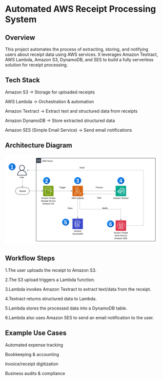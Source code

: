 # **Automated AWS Receipt Processing System**

## **Overview**
This project automates the process of extracting, storing, and notifying users about receipt data using AWS services. It leverages Amazon Textract, AWS Lambda, Amazon S3, DynamoDB, and SES to build a fully serverless solution for receipt processing.

## **Tech Stack**
Amazon S3 → Storage for uploaded receipts

AWS Lambda → Orchestration & automation

Amazon Textract → Extract text and structured data from receipts

Amazon DynamoDB → Store extracted structured data

Amazon SES (Simple Email Service) → Send email notifications


## **Architecture Diagram**
![alt text](<Blank diagram (1).png>)

## **Workflow Steps**
1.The user uploads the receipt to Amazon S3.

2.The S3 upload triggers a Lambda function.

3.Lambda invokes Amazon Textract to extract text/data from the receipt.

4.Textract returns structured data to Lambda.

5.Lambda stores the processed data into a DynamoDB table.

6.Lambda also uses Amazon SES to send an email notification to the user.

## **Example Use Cases**
Automated expense tracking

Bookkeeping & accounting

Invoice/receipt digitization

Business audits & compliance
